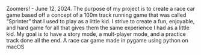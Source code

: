 Zoomers! - June 12, 2024.
The purpose of my project is to create a race car game based off a concept of a 100m track running game that was called “Sprinter” that I used to play as a little kid. I strive to create a fun, enjoyable, and hard game for all that gives them the same experience I had as a little kid.
My goal is to have a story mode, a mult-player mode, and a practice track done all the end.
A race car game made in pygame using python on macOS
